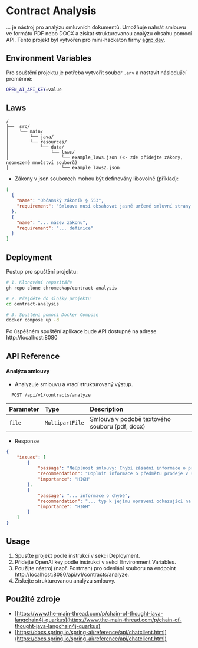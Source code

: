
# Contract Analysis
... je nástroj pro analýzu smluvních dokumentů. Umožňuje nahrát smlouvu ve formátu PDF nebo DOCX a získat strukturovanou analýzu obsahu pomocí API. Tento projekt byl vytvořen pro mini-hackaton firmy [agrp.dev](https://agrp.dev).

## Environment Variables
Pro spuštění projektu je potřeba vytvořit soubor `.env` a nastavit následující proměnné:
```bash
OPEN_AI_API_KEY=value
```
## Laws
```
/
├──  src/
│    └── main/
│        └── java/
│        └── resources/
│            └── data/
│                └── laws/
│                    └── example_laws.json (<- zde přidejte zákony, neomezené množství souborů)
│                    └── example_laws2.json
```

* Zákony v json souborech mohou být definovány libovolně (příklad):

```json
[
  {
    "name": "Občanský zákoník § 553",
    "requirement": "Smlouva musí obsahovat jasně určené smluvní strany."
  },
  {
    "name": "... název zákonu",
    "requirement": "... definice"
  }
]
```

## Deployment
Postup pro spuštění projektu:
```bash
# 1. Klonování repozitáře
gh repo clone chromeckap/contract-analysis

# 2. Přejděte do složky projektu
cd contract-analysis

# 3. Spuštění pomocí Docker Compose
docker compose up -d
```
Po úspěšném spuštění aplikace bude API dostupné na adrese http://localhost:8080

## API Reference

#### Analýza smlouvy
- Analyzuje smlouvu a vrací strukturovaný výstup.
```http
  POST /api/v1/contracts/analyze
```

| Parameter | Type     | Description                |
| :-------- | :------- | :------------------------- |
| `file` | `MultipartFile` | Smlouva v podobě textového souboru (pdf, docx)  |

- Response
```json
{
    "issues": [
        {
            "passage": "Neúplnost smlouvy: Chybí zásadní informace o předmětu kupní smlouvy.",
            "recommendation": "Doplnit informace o předmětu prodeje v souladu s Občanským zákoníkem § 1746.",
            "importance": "HIGH"
        },
        {
            "passage": "... informace o chybě",
            "recommendation": "... typ k jejímu opravení odkazující na zákoník §",
            "importance": "HIGH"
        }
    ]
}
```

## Usage
1. Spusťte projekt podle instrukcí v sekci Deployment.
2. Přidejte OpenAI key podle instrukcí v sekci Environment Variables.
2. Použijte nástroj (např. Postman) pro odeslání souboru na endpoint http://localhost:8080/api/v1/contracts/analyze.
3. Získejte strukturovanou analýzu smlouvy.

## Použité zdroje
- [https://www.the-main-thread.com/p/chain-of-thought-java-langchain4j-quarkus](https://www.the-main-thread.com/p/chain-of-thought-java-langchain4j-quarkus)
- [https://docs.spring.io/spring-ai/reference/api/chatclient.html](https://docs.spring.io/spring-ai/reference/api/chatclient.html)
